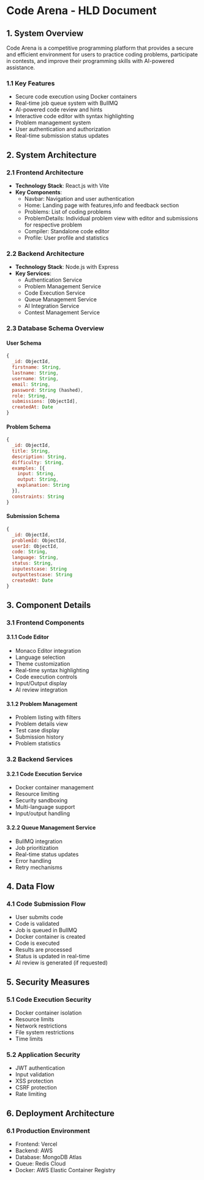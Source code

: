 # Code Arena - HLD Document 

## 1. System Overview

Code Arena is a competitive programming platform that provides a secure and efficient environment for users to practice coding problems, participate in contests, and improve their programming skills with AI-powered assistance.

### 1.1 Key Features
- Secure code execution using Docker containers
- Real-time job queue system with BullMQ
- AI-powered code review and hints
- Interactive code editor with syntax highlighting
- Problem management system
- User authentication and authorization
- Real-time submission status updates

## 2. System Architecture

### 2.1 Frontend Architecture
- **Technology Stack**: React.js with Vite
- **Key Components**:
  - Navbar: Navigation and user authentication
  - Home: Landing page with features,info and feedback section
  - Problems: List of coding problems
  - ProblemDetails: Individual problem view with editor and submissions for respective problem
  - Compiler: Standalone code editor
  - Profile: User profile and statistics

### 2.2 Backend Architecture
- **Technology Stack**: Node.js with Express
- **Key Services**:
  - Authentication Service
  - Problem Management Service
  - Code Execution Service
  - Queue Management Service
  - AI Integration Service
  - Contest Management Service

### 2.3 Database Schema Overview

#### User Schema
```javascript
{
  _id: ObjectId,
  firstname: String,
  lastname: String,
  username: String,
  email: String,
  password: String (hashed),
  role: String,
  submissions: [ObjectId],
  createdAt: Date
}
```

#### Problem Schema
```javascript
{
  _id: ObjectId,
  title: String,
  description: String,
  difficulty: String,
  examples: [{
    input: String,
    output: String,
    explanation: String
  }],
  constraints: String
}
```

#### Submission Schema
```javascript
{
  _id: ObjectId,
  problemId: ObjectId,
  userId: ObjectId,
  code: String,
  language: String,
  status: String,
  inputestcase: String
  outputtestcase: String
  createdAt: Date
}
```

## 3. Component Details

### 3.1 Frontend Components

#### 3.1.1 Code Editor
- Monaco Editor integration
- Language selection
- Theme customization
- Real-time syntax highlighting
- Code execution controls
- Input/Output display
- AI review integration

#### 3.1.2 Problem Management
- Problem listing with filters
- Problem details view
- Test case display
- Submission history
- Problem statistics

### 3.2 Backend Services

#### 3.2.1 Code Execution Service
- Docker container management
- Resource limiting
- Security sandboxing
- Multi-language support
- Input/output handling

#### 3.2.2 Queue Management Service
- BullMQ integration
- Job prioritization
- Real-time status updates
- Error handling
- Retry mechanisms

## 4. Data Flow

### 4.1 Code Submission Flow
- User submits code
- Code is validated
- Job is queued in BullMQ
- Docker container is created
- Code is executed
- Results are processed
- Status is updated in real-time
- AI review is generated (if requested)

## 5. Security Measures

### 5.1 Code Execution Security
- Docker container isolation
- Resource limits
- Network restrictions
- File system restrictions
- Time limits

### 5.2 Application Security
- JWT authentication
- Input validation
- XSS protection
- CSRF protection
- Rate limiting

## 6. Deployment Architecture

### 6.1 Production Environment
- Frontend: Vercel
- Backend: AWS
- Database: MongoDB Atlas
- Queue: Redis Cloud
- Docker: AWS Elastic Container Registry
